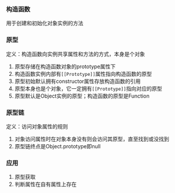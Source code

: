 ### 构造函数
用于创建和初始化对象实例的方法

### 原型
定义：构造函数向实例共享属性和方法的方式，本身是个对象
1. 原型存储在构造函数对象的prototype属性下
2. 构造函数实例内部有`[[Prototype]]`属性指向构造函数的原型
3. 原型初始默认拥有constructor属性存放构造函数的引用
4. 原型本身也是个对象，它一定拥有`[[Prototype]]`指向对应的原型
5. 原型默认是Object实例的原型；构造函数的原型是Function

### 原型链
定义：访问对象属性的规则
1. 对象访问属性时在对象本身没有则会访问其原型，直至找到或没找到
2. 原型链终点是Object.prototype即null

### 应用
1. 原型获取
2. 判断属性在自有属性上存在
